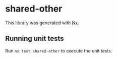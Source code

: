 # shared-other

This library was generated with [Nx](https://nx.dev).

## Running unit tests

Run `nx test shared-other` to execute the unit tests.
